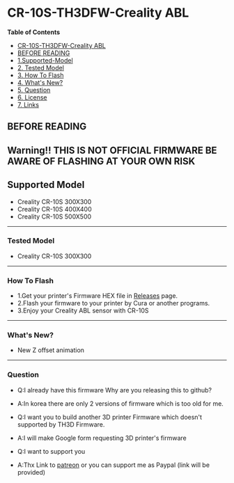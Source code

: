 
# CR-10S-TH3DFW-Creality ABL


**Table of Contents**

<!-- TOC depthFrom:2 -->

- [CR-10S-TH3DFW-Creality ABL](#cr-10s-th3dfw-creality-abl)
- [BEFORE READING](#before-reading)
- [1.Supported-Model](#supported-model)
- [2. Tested Model](#tested-model)
- [3. How To Flash](#how-to-flash)
- [4. What's New?](#whats-new)
- [5. Question](#question)
- [6. License](#license)
- [7. Links](#links)

<!-- /TOC -->

## BEFORE READING

Warning!! THIS IS NOT OFFICIAL FIRMWARE BE AWARE OF FLASHING AT YOUR OWN RISK 
------------

## Supported Model

- Creality CR-10S 300X300
- Creality CR-10S 400X400
- Creality CR-10S 500X500


------------


### Tested Model

- Creality CR-10S 300X300

------------

### How To Flash
- 1.Get your printer's Firmware HEX file in [Releases](https://github.com/rlatn1234/CR-10S-TH3DFW-CrealityABL/releases) page.
- 2.Flash your firmware to your printer by Cura or another programs.
- 3.Enjoy your Creality ABL sensor with CR-10S


------------

### What's New?
- New Z offset animation


------------

### Question
- Q:I already have this firmware Why are you releasing this to github?
- A:In korea there are only 2 versions of firmware which is too old for me.

- Q:I want you to build another 3D printer Firmware which doesn't supported by TH3D Firmware.
- A:I will make Google form requesting 3D printer's firmware

- Q:I want to support you 
- A:Thx Link to [patreon](https://www.patreon.com/rlatn1234) or you can support me as Paypal (link will be provided)
